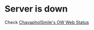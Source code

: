 # Server is down
Check [ChayapholSmile's OW Web Status](https://chayapholsmile.github.com/owstatus)
